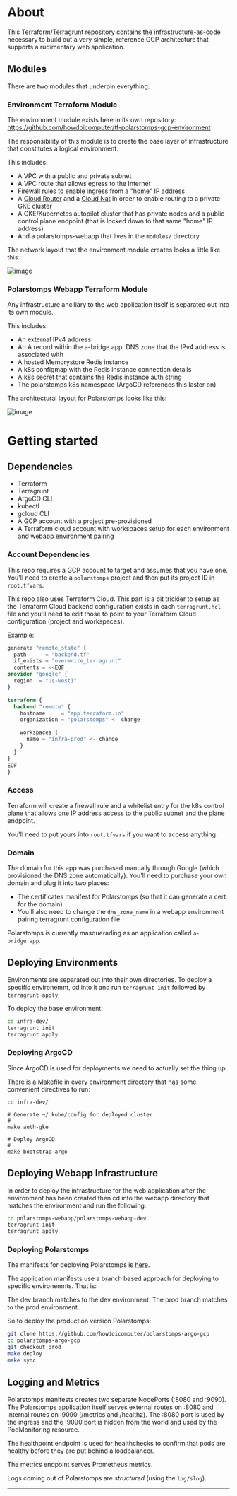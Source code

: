 # About

This Terraform/Terragrunt repository contains the infrastructure-as-code necessary to build out a very simple, reference GCP architecture that supports a rudimentary web application.

## Modules

There are two modules that underpin everything.

### Environment Terraform Module

The environment module exists here in its own repository: https://github.com/howdoicomputer/tf-polarstomps-gcp-environment

The responsibility of this module is to create the base layer of infrastructure that constitutes a logical environment.

This includes:

* A VPC with a public and private subnet
* A VPC route that allows egress to the Internet
* Firewall rules to enable ingress from a "home" IP address
* A [Cloud Router](https://cloud.google.com/network-connectivity/docs/router/concepts/overview) and a [Cloud Nat](https://cloud.google.com/nat/docs/overview) in order to enable routing to a private GKE cluster
* A GKE/Kubernetes autopilot cluster that has private nodes and a public control plane endpoint (that is locked down to that same "home" IP address)
* And a polarstomps-webapp that lives in the `modules/` directory

The network layout that the environment module creates looks a little like this:

![image](images/environment_basic.png)

### Polarstomps Webapp Terraform Module

Any infrastructure ancillary to the web application itself is separated out into its own module.

This includes:

* An external IPv4 address
* An A record within the a-bridge.app. DNS zone that the IPv4 address is associated with
* A hosted Memorystore Redis instance
* A k8s configmap with the Redis instance connection details
* A k8s secret that contains the Redis instance auth string
* The polarstomps k8s namespace (ArgoCD references this laster on)

The architectural layout for Polarstomps looks like this:

![image](images/a_bridge_diagram.png)

# Getting started

## Dependencies

* Terraform
* Terragrunt
* ArgoCD CLI
* kubectl
* gcloud CLI
* A GCP account with a project pre-provisioned
* A Terraform cloud account with workspaces setup for each environment and webapp environment pairing

### Account Dependencies

This repo requires a GCP account to target and assumes that you have one. You'll need to create a `polarstomps` project and then put its project ID in `root.tfvars`.

This repo also uses Terraform Cloud. This part is a bit trickier to setup as the Terraform Cloud backend configuration exists in each `terragrunt.hcl` file and you'll need to edit those to point to your Terraform Cloud configuration (project and workspaces).

Example:

``` terraform
generate "remote_state" {
  path      = "backend.tf"
  if_exists = "overwrite_terragrunt"
  contents = <<EOF
provider "google" {
  region  = "us-west1"
}

terraform {
  backend "remote" {
    hostname     = "app.terraform.io"
    organization = "polarstomps" <- change

    workspaces {
      name = "infra-prod" <- change
    }
  }
}
EOF
}
```

### Access

Terraform will create a firewall rule and a whitelist entry for the k8s control plane that allows one IP address access to the public subnet and the plane endpoint.

You'll need to put yours into `root.tfvars` if you want to access anything.

### Domain

The domain for this app was purchased manually through Google (which provisioned the DNS zone automatically). You'll need to purchase your own domain and plug it into two places:

* The certificates manifest for Polarstomps (so that it can generate a cert for the domain)
* You'll also need to change the `dns_zone_name` in a webapp environment pairing terragrunt configuration file

Polarstomps is currently masquerading as an application called `a-bridge.app`.

## Deploying Environments

Environments are separated out into their own directories. To deploy a specific environemnt, cd into it and run `terragrunt init` followed by `terragrunt apply`.

To deploy the base environment:

``` sh
cd infra-dev/
terragrunt init
terragrunt apply
```

### Deploying ArgoCD

Since ArgoCD is used for deployments we need to actually set the thing up.

There is a Makefile in every environment directory that has some convenient directives to run:

```
cd infra-dev/

# Generate ~/.kube/config for deployed cluster
#
make auth-gke

# Deploy ArgoCD
#
make bootstrap-argo
```

## Deploying Webapp Infrastructure

In order to deploy the infrastructure for the web application after the environment has been created then cd into the webapp directory that matches the environment and run the following:

``` sh
cd polarstomps-webapp/polarstomps-webapp-dev
terragrunt init
terragrunt apply
```

### Deploying Polarstomps

The manifests for deploying Polarstomps is [here](https://github.com/howdoicomputer/polarstomps-argo-gcp).

The application manifests use a branch based approach for deploying to specific environemnts. That is:

The dev branch matches to the dev environment.
The prod branch matches to the prod environment.

So to deploy the production version Polarstomps:

``` sh
git clone https://github.com/howdoicomputer/polarstomps-argo-gcp
cd polarstomps-argo-gcp
git checkout prod
make deploy
make sync
```

## Logging and Metrics

Polarstomps manifests creates two separate NodePorts (:8080 and :9090). The Polarstomps application itself serves external routes on :8080 and internal routes on :9090 (/metrics and /healthz). The :8080 port is used by the ingress and the :9090 port is hidden from the world and used by the PodMonitoring resource.

The healthpoint endpoint is used for healthchecks to confirm that pods are healthy before they are put behind a loadbalancer.

The metrics endpoint serves Prometheus metrics.

Logs coming out of Polarstomps are *structured* (using the `log/slog`).

---
